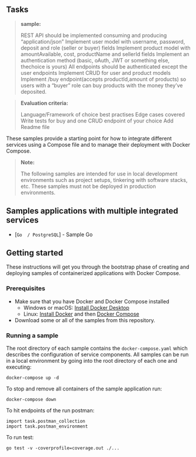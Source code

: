 ## Tasks
> **sample:**
>
> REST API should be implemented consuming and producing “application/json”
> Implement user model with username, password, deposit and role (seller or buyer) fields
> Implement product model with amountAvailable, cost, productName and sellerId fields
> Implement an authentication method (basic, oAuth, JWT or something else, thechoice is yours)
> All endpoints should be authenticated except the user endpoints
> Implement CRUD for user and product models
> Implement /buy endpoint(accepts productId,amount of products) 
> so users with a “buyer” role can buy products with the money they’ve deposited.

> **Evaluation criteria:**
>
> Language/Framework of choice best practises
> Edge cases covered
> Write tests for buy and one CRUD endpoint of your choice
> Add Readme file

These samples provide a starting point for how to integrate different services using a Compose file and to manage their deployment with Docker Compose.

> **Note:**
>
> The following samples are intended for use in local development environments such as project setups, tinkering with software stacks, etc. These samples must not be deployed in production environments.

<!--lint disable awesome-toc-->
## Samples applications with multiple integrated services
- [`Go  / PostgreSQL`] - Sample Go

<!--lint disable awesome-toc-->
## Getting started

These instructions will get you through the bootstrap phase of creating and
deploying samples of containerized applications with Docker Compose.

### Prerequisites

- Make sure that you have Docker and Docker Compose installed
  - Windows or macOS:
    [Install Docker Desktop](https://www.docker.com/get-started)
  - Linux: [Install Docker](https://www.docker.com/get-started) and then
    [Docker Compose](https://github.com/docker/compose)
- Download some or all of the samples from this repository.

### Running a sample

The root directory of each sample contains the `docker-compose.yaml` which
describes the configuration of service components. All samples can be run in
a local environment by going into the root directory of each one and executing:

```console
docker-compose up -d
```
To stop and remove all containers of the sample application run:

```console
docker-compose down
```
To hit endpoints of the run postman:

```console
import task.postman_collection
import task.postman_environment
```
To run test:

```console
go test -v -coverprofile=coverage.out ./...
```

